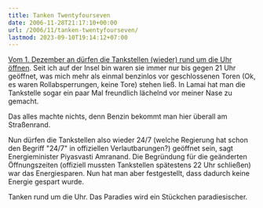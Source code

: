 ```yaml
---
title: Tanken Twentyfourseven
date: 2006-11-28T21:17:10+00:00
url: /2006/11/tanken-twentyfourseven/
lastmod: 2023-09-10T19:14:12+07:00
---
```

[Vom 1. Dezember an dürfen die Tankstellen (wieder) rund um die Uhr öffnen][1]. Seit ich auf der Insel bin waren sie immer nur bis gegen 21 Uhr geöffnet, was mich mehr als einmal benzinlos vor geschlossenen Toren (Ok, es waren Rollabsperrungen, keine Tore) stehen ließ. In Lamai hat man die Tankstelle sogar ein paar Mal freundlich lächelnd vor meiner Nase zu gemacht.

Das alles machte nichts, denn Benzin bekommt man hier überall am Straßenrand.

Nun dürfen die Tankstellen also wieder 24/7 (welche Regierung hat schon den Begriff "24/7" in offiziellen Verlautbarungen?) geöffnet sein, sagt Energieminister Piyasvasti Amranand. Die Begründung für die geänderten Öffnungszeiten (offiziell mussten Tankstellen spätestens 22 Uhr schließen) war das Energiesparen. Nun hat man aber festgestellt, dass dadurch keine Energie gespart wurde.

Tanken rund um die Uhr. Das Paradies wird ein Stückchen paradiesischer.

 [1]: http://etna.mcot.net/query.php?nid=26243
